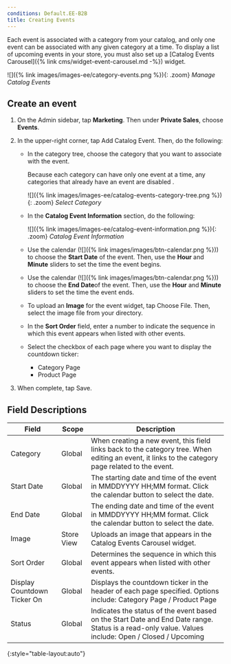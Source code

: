 ```yaml
---
conditions: Default.EE-B2B
title: Creating Events
---
```


Each event is associated with a category from your catalog, and only one event can be associated with any given category at a time. To display a list of upcoming events in your store, you must also set up a [Catalog Events Carousel]({% link cms/widget-event-carousel.md -%}) widget.

![]({% link images/images-ee/category-events.png %}){: .zoom}
*Manage Catalog Events*

## Create an event

1. On the Admin sidebar, tap **Marketing**. Then under **Private Sales**, choose **Events**.

1. In the upper-right corner, tap <span class="btn">Add Catalog Event</span>. Then, do the following:

    * In the category tree, choose the category that you want to associate with the event.

        Because each category can have only one event at a time, any categories that already have an event are disabled .

        ![]({% link images/images-ee/catalog-events-category-tree.png %}){: .zoom}
        *Select Category*

    * In the **Catalog Event Information** section, do the following:

        ![]({% link images/images-ee/catalog-event-information.png %}){: .zoom}
        *Catalog Event Information*

    * Use the calendar (![]({% link images/images/btn-calendar.png %})) to choose the **Start Date** of the event. Then, use the **Hour** and **Minute** sliders to set the time the event begins.

    * Use the calendar (![]({% link images/images/btn-calendar.png %})) to choose the **End Date**of the event. Then, use the **Hour** and **Minute** sliders to set the time the event ends.

    * To upload an **Image** for the event widget, tap <span class="btn">Choose File</span>. Then, select the image file from your directory.

    * In the **Sort Order** field, enter a number to indicate the sequence in which this event appears when listed with other events.

    * Select the checkbox of each page where you want to display the countdown ticker:

        * Category Page
        * Product Page

1. When complete, tap <span class="btn">Save</span>.

## Field Descriptions

|Field|Scope|Description|
|--- |--- |--- |
|Category|Global|When creating a new event, this field links back to the category tree. When editing an event, it links to the category page  related to the event.|
|Start Date|Global|The starting date and time of the event in MMDDYYYY HH;MM format.  Click the calendar button to select the date.|
|End Date|Global|The ending date and time of the event in MMDDYYYY HH;MM format.  Click the calendar button to select the date.|
|Image|Store View|Uploads an image that appears in the Catalog Events Carousel widget.|
|Sort Order|Global|Determines the sequence in which this event appears when listed with other events.|
|Display Countdown Ticker On|Global|Displays the countdown ticker in the header of each page specified. Options include: Category Page / Product Page|
|Status|Global|Indicates the status of the event based on the Start Date and End Date range. Status is a read-only value. Values include: Open / Closed / Upcoming|
{:style="table-layout:auto"}